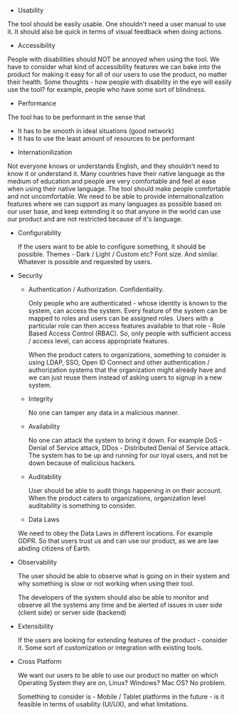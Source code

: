 * Usability

The tool should be easily usable. One shouldn't need a user manual to use it.
It should also be quick in terms of visual feedback when doing actions.

* Accessibility

People with disabilities should NOT be annoyed when using the tool. We have to
consider what kind of accessibility features we can bake into the product for
making it easy for all of our users to use the product, no matter their health.
Some thoughts - how people with disability in the eye will easily use the tool?
for example, people who have some sort of blindness. 

* Performance

The tool has to be performant in the sense that
- It has to be smooth in ideal situations (good network)
- It has to use the least amount of resources to be performant

* Internationilization

Not everyone knows or understands English, and they shouldn't need to know it
or understand it. Many countries have their native language as the medium of
education and people are very comfortable and feel at ease when using their
native language. The tool should make people comfortable and not uncomfortable.
We need to be able to provide internationalization features where we can
support as many languages as possible based on our user base, and keep extending
it so that anyone in the world can use our product and are not restricted
because of it's language.

* Configurability

    If the users want to be able to configure something, it should be possible.
    Themes - Dark / Light / Custom etc? Font size. And similar. Whatever is
    possible and requested by users.

* Security
    * Authentication / Authorization. Confidentiality.

        Only people who are authenticated - whose identity is known to the
        system, can access the system. Every feature of the system can be
        mapped to roles and users can be assigned roles. Users with a particular
        role can then access features available to that role - Role Based Access
        Control (RBAC). So, only people with sufficient access / access level,
        can access appropriate features. 

        When the product caters to organizations, something to consider is using
        LDAP, SSO, Open ID Connect and other authentication / authorization
        systems that the organization might already have and we can just reuse
        them instead of asking users to signup in a new system.

    * Integrity

        No one can tamper any data in a malicious manner.

    * Availability

        No one can attack the system to bring it down. For example DoS - Denial
        of Service attack, DDos - Distributed Denial of Service attack.
        The system has to be up and running for our loyal users, and not be
        down because of malicious hackers.

    * Auditability

        User should be able to audit things happening in on their account.
        When the product caters to organizations, organization level auditability
        is something to consider.

    * Data Laws

    We need to obey the Data Laws in different locations. For example GDPR. So
    that users trust us and can use our product, as we are law abiding citizens
    of Earth.

* Observability

    The user should be able to observe what is going on in their system and why
    something is slow or not working when using their tool.

    The developers of the system should also be able to monitor and observe all
    the systems any time and be alerted of issues in user side (client side) or
    server side (backend)

* Extensibility

    If the users are looking for extending features of the product - consider it.
    Some sort of customization or integration with existing tools.

* Cross Platform

    We want our users to be able to use our product no matter on which Operating
    System they are on, Linux? Windows? Mac OS? No problem.

    Something to consider is - Mobile / Tablet platforms in the future - is it
    feasible in terms of usability (UI/UX), and what limitations.
